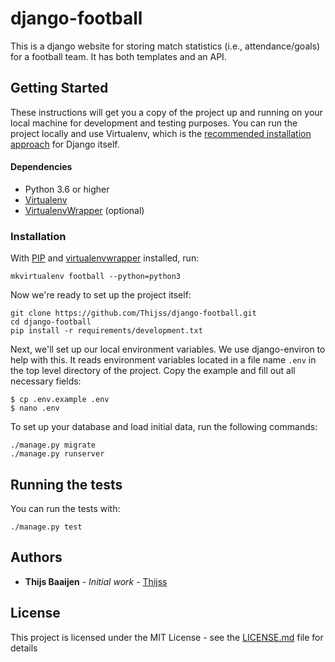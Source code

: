 # django-football

This is a django website for storing match statistics (i.e., attendance/goals) for a football team.
It has both templates and an API.

## Getting Started

These instructions will get you a copy of the project up and running on your local machine for development and testing purposes.
You can run the project locally and use Virtualenv, which is the [recommended installation approach](https://docs.djangoproject.com/en/stable/topics/install/#install-the-django-code) for Django itself.

#### Dependencies
* Python 3.6 or higher
* [Virtualenv](https://virtualenv.pypa.io/en/stable/installation/)
* [VirtualenvWrapper](https://virtualenvwrapper.readthedocs.io/en/latest/install.html) (optional)

### Installation

With [PIP](https://github.com/pypa/pip) and [virtualenvwrapper](https://virtualenvwrapper.readthedocs.io/en/latest/)
installed, run:

    mkvirtualenv football --python=python3

Now we're ready to set up the project itself:

    git clone https://github.com/Thijss/django-football.git
    cd django-football
    pip install -r requirements/development.txt

Next, we'll set up our local environment variables. We use django-environ to help with this. 
It reads environment variables located in a file name `.env` in the top level directory of the project. Copy the example
and fill out all necessary fields:

    $ cp .env.example .env
    $ nano .env

To set up your database and load initial data, run the following commands:

    ./manage.py migrate
    ./manage.py runserver


## Running the tests

You can run the tests with:

    ./manage.py test

## Authors

* **Thijs Baaijen** - *Initial work* - [Thijss](https://github.com/Thijss)

## License

This project is licensed under the MIT License - see the [LICENSE.md](LICENSE.md) file for details
